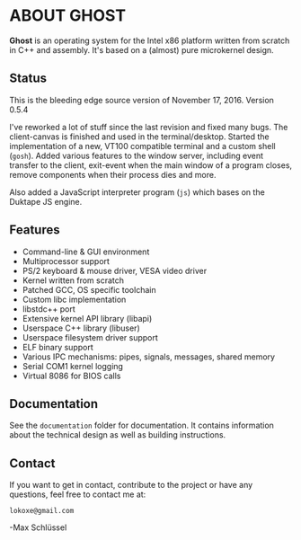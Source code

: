 # ABOUT GHOST
**Ghost** is an operating system for the Intel x86 platform written
from scratch in C++ and assembly. It's based on a (almost) pure microkernel
design.

## Status
This is the bleeding edge source version of November 17, 2016.
Version 0.5.4

I've reworked a lot of stuff since the last revision and fixed many bugs.
The client-canvas is finished and used in the terminal/desktop. Started the
implementation of a new, VT100 compatible terminal and a custom shell
(`gosh`). Added various features to the window server, including event
transfer to the client, exit-event when the main window of a program closes,
remove components when their process dies and more.

Also added a JavaScript interpreter program (`js`) which bases on
the Duktape JS engine.

## Features
- Command-line & GUI environment
- Multiprocessor support
- PS/2 keyboard & mouse driver, VESA video driver
- Kernel written from scratch
- Patched GCC, OS specific toolchain
- Custom libc implementation
- libstdc++ port
- Extensive kernel API library (libapi)
- Userspace C++ library (libuser)
- Userspace filesystem driver support
- ELF binary support
- Various IPC mechanisms: pipes, signals, messages, shared memory
- Serial COM1 kernel logging
- Virtual 8086 for BIOS calls

## Documentation
See the `documentation` folder for documentation. It contains information
about the technical design as well as building instructions.

## Contact
If you want to get in contact, contribute to the project or have any questions,
feel free to contact me at:

	lokoxe@gmail.com
	
-Max Schlüssel

